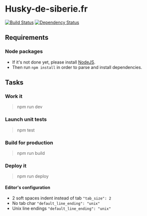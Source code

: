 Husky-de-siberie.fr
=========================

[![Build Status](https://travis-ci.org/7s4r/husky.svg?branch=master)](https://travis-ci.org/7s4r/husky?branch=master)
[![Dependency Status](https://img.shields.io/david/dev/7s4r/husky.svg)](https://david-dm.org/7s4r/husky)

## Requirements

### Node packages

* If it's not done yet, please install [NodeJS](http://nodejs.org/).
* Then run `npm install` in order to parse and install dependencies.

## Tasks

### Work it

> npm run dev

### Launch unit tests

> npm test

### Build for production

> npm run build

### Deploy it

> npm run deploy


#### Editor's configuration

* 2 soft spaces indent instead of tab `"tab_size": 2`
* No tab char `"default_line_ending": "unix"`
* Unix line endings `"default_line_ending": "unix"`

